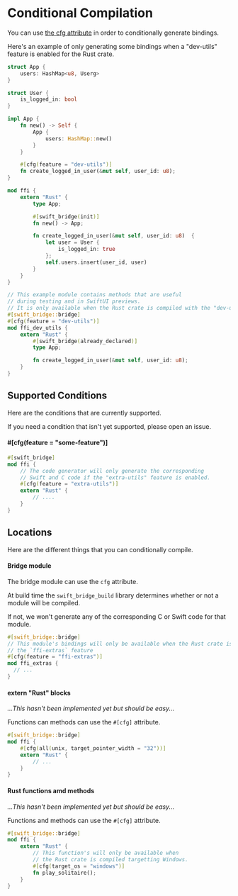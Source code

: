 # Conditional Compilation

You can use [the cfg attribute](https://doc.rust-lang.org/reference/conditional-compilation.html#the-cfg-attribute)
in order to conditionally generate bindings.

Here's an example of only generating some bindings when a "dev-utils" feature is enabled for the Rust crate.

```rust
struct App {
    users: HashMap<u8, Userg>
}

struct User {
    is_logged_in: bool
}

impl App {
	fn new() -> Self {
		App {
		    users: HashMap::new()
		}
	}

	#[cfg(feature = "dev-utils")]
	fn create_logged_in_user(&mut self, user_id: u8);
}

mod ffi {
	extern "Rust" {
	    type App;

        #[swift_bridge(init)]
	    fn new() -> App;

		fn create_logged_in_user(&mut self, user_id: u8)  {
			let user = User {
			    is_logged_in: true
			};
		    self.users.insert(user_id, user)
		}
	}
}

// This example module contains methods that are useful
// during testing and in SwiftUI previews.
// It is only available when the Rust crate is compiled with the "dev-utils" feature.
#[swift_bridge::bridge]
#[cfg(feature = "dev-utils")]
mod ffi_dev_utils {
	extern "Rust" {
	    #[swift_bridge(already_declared)]
        type App;

        fn create_logged_in_user(&mut self, user_id: u8);
	}
}
```

## Supported Conditions

Here are the conditions that are currently supported.

If you need a condition that isn't yet supported, please open an issue.

#### #[cfg(feature = "some-feature")]

```rust
#[swift_bridge]
mod ffi {
    // The code generator will only generate the corresponding
    // Swift and C code if the "extra-utils" feature is enabled.
    #[cfg(feature = "extra-utils")]
	extern "Rust" {
        // ....
    }
}
```

## Locations

Here are the different things that you can conditionally compile.

#### Bridge module

The bridge module can use the `cfg` attribute.

At build time the `swift_bridge_build` library determines whether or not a module will be compiled.

If not, we won't generate any of the corresponding C or Swift code for that module.

```rust
#[swift_bridge::bridge]
// This module's bindings will only be available when the Rust crate is compiled with
// the `ffi-extras` feature
#[cfg(feature = "ffi-extras")]
mod ffi_extras {
  // ...
}
```

#### extern "Rust" blocks

<em>...This hasn't been implemented yet but should be easy...</em>

Functions can methods can use the `#[cfg]` attribute.

```rust
#[swift_bridge::bridge]
mod ffi {
    #[cfg(all(unix, target_pointer_width = "32"))]
	extern "Rust" {
        // ...
    }
}
```


#### Rust functions amd methods

<em>...This hasn't been implemented yet but should be easy...</em>

Functions and methods can use the `#[cfg]` attribute.

```rust
#[swift_bridge::bridge]
mod ffi {
	extern "Rust" {
	    // This function's will only be available when
        // the Rust crate is compiled targetting Windows.
        #[cfg(target_os = "windows")]
	    fn play_solitaire();
    }
}
```
